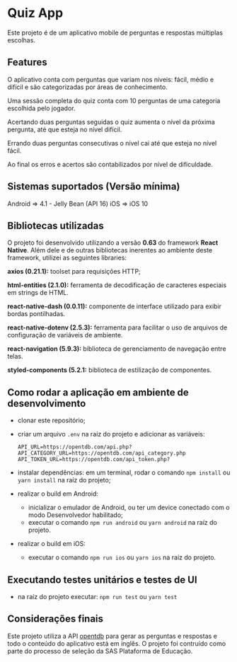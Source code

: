 # Quiz App
Este projeto é de um aplicativo mobile de perguntas e respostas múltiplas escolhas.

## Features
O aplicativo conta com perguntas que variam nos níveis: fácil, médio e difícil e são categorizadas por áreas de conhecimento.

Uma sessão completa do quiz conta com 10 perguntas de uma categoria escolhida pelo jogador.

Acertando duas perguntas seguidas o quiz aumenta o nível da próxima pergunta, até que esteja no nível difícil.

Errando duas perguntas consecutivas o nível cai até que esteja no nível fácil.

Ao final os erros e acertos são contabilizados por nível de dificuldade.

## Sistemas suportados (Versão mínima)
Android => 4.1 - Jelly Bean (API 16)
iOS => iOS 10

## Bibliotecas utilizadas

O projeto foi desenvolvido utilizando a versão **0.63** do framework **React Native**. Além dele e de outras bibliotecas inerentes ao ambiente deste framework, utilizei as seguintes libraries:

**axios (0.21.1):** toolset para requisições HTTP;

**html-entities (2.1.0):** ferramenta de decodificação de caracteres especiais em strings de HTML.

**react-native-dash (0.0.11):** componente de interface utilizado para exibir bordas pontilhadas.

**react-native-dotenv (2.5.3):** ferramenta para facilitar o uso de arquivos de configuração de variáveis de ambiente.

**react-navigation (5.9.3):** biblioteca de gerenciamento de navegação entre telas.

**styled-components (5.2.1:** biblioteca de estilização de componentes.

## Como rodar a aplicação em ambiente de desenvolvimento
- clonar este repositório;
- criar um arquivo `.env` na raíz do projeto e adicionar as variáveis:

    `API_URL=https://opentdb.com/api.php?`
    `API_CATEGORY_URL=https://opentdb.com/api_category.php`
    `API_TOKEN_URL=https://opentdb.com/api_token.php?`
- instalar dependências: em um terminal, rodar o comando `npm install` ou `yarn install` na raíz do projeto;
- realizar o build em Android:
    - inicializar o emulador de Android, ou ter um device conectado com o modo Desenvolvedor habilitado;
    - executar o comando `npm run android` ou `yarn android` na raíz do projeto.
- realizar o build em iOS:
    - executar o comando `npm run ios` ou `yarn ios` na raíz do projeto.

## Executando testes unitários e testes de UI
- na raíz do projeto executar: `npm run test` ou `yarn test`

## Considerações finais
Este projeto utiliza a API [opentdb](https://opentdb.com) para gerar as perguntas e respostas e todo o conteúdo do aplicativo está em inglês. O projeto foi contruído como parte do processo de seleção da SAS Plataforma de Educação.